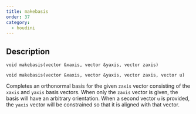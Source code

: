 ```yaml
---
title: makebasis
order: 37
category:
  - houdini
---
```


## Description

`void makebasis(vector &xaxis, vector &yaxis, vector zaxis)`

`void makebasis(vector &xaxis, vector &yaxis, vector zaxis, vector u)`

Completes an orthonormal basis for the given `zaxis` vector consisting of the
`xaxis` and `yaxis` basis vectors. When only the `zaxis` vector is given, the
basis will have an arbitrary orientation. When a second vector `u` is
provided, the `yaxis` vector will be constrained so that it is aligned with
that vector.
